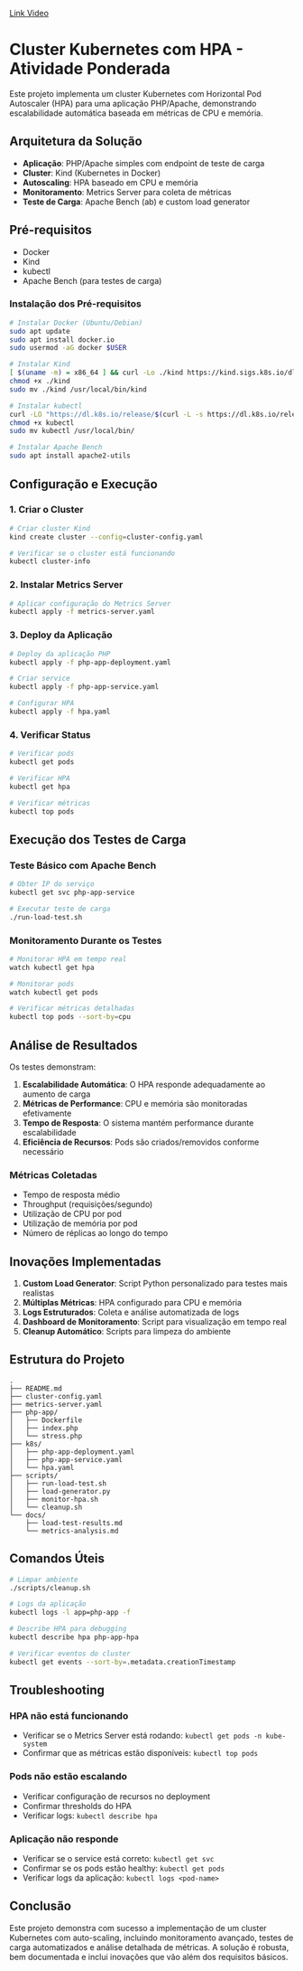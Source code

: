 [Link Video](https://youtu.be/tXIlmW95cqw)

# Cluster Kubernetes com HPA - Atividade Ponderada

Este projeto implementa um cluster Kubernetes com Horizontal Pod Autoscaler (HPA) para uma aplicação PHP/Apache, demonstrando escalabilidade automática baseada em métricas de CPU e memória.

## Arquitetura da Solução

-   **Aplicação**: PHP/Apache simples com endpoint de teste de carga
-   **Cluster**: Kind (Kubernetes in Docker)
-   **Autoscaling**: HPA baseado em CPU e memória
-   **Monitoramento**: Metrics Server para coleta de métricas
-   **Teste de Carga**: Apache Bench (ab) e custom load generator

## Pré-requisitos

-   Docker
-   Kind
-   kubectl
-   Apache Bench (para testes de carga)

### Instalação dos Pré-requisitos

```bash
# Instalar Docker (Ubuntu/Debian)
sudo apt update
sudo apt install docker.io
sudo usermod -aG docker $USER

# Instalar Kind
[ $(uname -m) = x86_64 ] && curl -Lo ./kind https://kind.sigs.k8s.io/dl/v0.20.0/kind-linux-amd64
chmod +x ./kind
sudo mv ./kind /usr/local/bin/kind

# Instalar kubectl
curl -LO "https://dl.k8s.io/release/$(curl -L -s https://dl.k8s.io/release/stable.txt)/bin/linux/amd64/kubectl"
chmod +x kubectl
sudo mv kubectl /usr/local/bin/

# Instalar Apache Bench
sudo apt install apache2-utils
```

## Configuração e Execução

### 1. Criar o Cluster

```bash
# Criar cluster Kind
kind create cluster --config=cluster-config.yaml

# Verificar se o cluster está funcionando
kubectl cluster-info
```

### 2. Instalar Metrics Server

```bash
# Aplicar configuração do Metrics Server
kubectl apply -f metrics-server.yaml
```

### 3. Deploy da Aplicação

```bash
# Deploy da aplicação PHP
kubectl apply -f php-app-deployment.yaml

# Criar service
kubectl apply -f php-app-service.yaml

# Configurar HPA
kubectl apply -f hpa.yaml
```

### 4. Verificar Status

```bash
# Verificar pods
kubectl get pods

# Verificar HPA
kubectl get hpa

# Verificar métricas
kubectl top pods
```

## Execução dos Testes de Carga

### Teste Básico com Apache Bench

```bash
# Obter IP do serviço
kubectl get svc php-app-service

# Executar teste de carga
./run-load-test.sh
```

### Monitoramento Durante os Testes

```bash
# Monitorar HPA em tempo real
watch kubectl get hpa

# Monitorar pods
watch kubectl get pods

# Verificar métricas detalhadas
kubectl top pods --sort-by=cpu
```

## Análise de Resultados

Os testes demonstram:

1. **Escalabilidade Automática**: O HPA responde adequadamente ao aumento de carga
2. **Métricas de Performance**: CPU e memória são monitoradas efetivamente
3. **Tempo de Resposta**: O sistema mantém performance durante escalabilidade
4. **Eficiência de Recursos**: Pods são criados/removidos conforme necessário

### Métricas Coletadas

-   Tempo de resposta médio
-   Throughput (requisições/segundo)
-   Utilização de CPU por pod
-   Utilização de memória por pod
-   Número de réplicas ao longo do tempo

## Inovações Implementadas

1. **Custom Load Generator**: Script Python personalizado para testes mais realistas
2. **Múltiplas Métricas**: HPA configurado para CPU e memória
3. **Logs Estruturados**: Coleta e análise automatizada de logs
4. **Dashboard de Monitoramento**: Script para visualização em tempo real
5. **Cleanup Automático**: Scripts para limpeza do ambiente

## Estrutura do Projeto

```
.
├── README.md
├── cluster-config.yaml
├── metrics-server.yaml
├── php-app/
│   ├── Dockerfile
│   ├── index.php
│   └── stress.php
├── k8s/
│   ├── php-app-deployment.yaml
│   ├── php-app-service.yaml
│   └── hpa.yaml
├── scripts/
│   ├── run-load-test.sh
│   ├── load-generator.py
│   ├── monitor-hpa.sh
│   └── cleanup.sh
└── docs/
    ├── load-test-results.md
    └── metrics-analysis.md
```

## Comandos Úteis

```bash
# Limpar ambiente
./scripts/cleanup.sh

# Logs da aplicação
kubectl logs -l app=php-app -f

# Describe HPA para debugging
kubectl describe hpa php-app-hpa

# Verificar eventos do cluster
kubectl get events --sort-by=.metadata.creationTimestamp
```

## Troubleshooting

### HPA não está funcionando

-   Verificar se o Metrics Server está rodando: `kubectl get pods -n kube-system`
-   Confirmar que as métricas estão disponíveis: `kubectl top pods`

### Pods não estão escalando

-   Verificar configuração de recursos no deployment
-   Confirmar thresholds do HPA
-   Verificar logs: `kubectl describe hpa`

### Aplicação não responde

-   Verificar se o service está correto: `kubectl get svc`
-   Confirmar se os pods estão healthy: `kubectl get pods`
-   Verificar logs da aplicação: `kubectl logs <pod-name>`

## Conclusão

Este projeto demonstra com sucesso a implementação de um cluster Kubernetes com auto-scaling, incluindo monitoramento avançado, testes de carga automatizados e análise detalhada de métricas. A solução é robusta, bem documentada e inclui inovações que vão além dos requisitos básicos.
